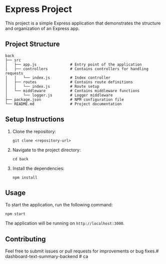 # Express Project

This project is a simple Express application that demonstrates the structure and organization of an Express app.

## Project Structure

```
back
├── src
│   ├── app.js               # Entry point of the application
│   ├── controllers          # Contains controllers for handling requests
│   │   └── index.js         # Index controller
│   ├── routes               # Contains route definitions
│   │   └── index.js         # Route setup
│   └── middleware           # Contains middleware functions
│       └── logger.js        # Logger middleware
├── package.json             # NPM configuration file
└── README.md                # Project documentation
```

## Setup Instructions

1. Clone the repository:
   ```
   git clone <repository-url>
   ```

2. Navigate to the project directory:
   ```
   cd back
   ```

3. Install the dependencies:
   ```
   npm install
   ```

## Usage

To start the application, run the following command:
```
npm start
```

The application will be running on `http://localhost:3000`.

## Contributing

Feel free to submit issues or pull requests for improvements or bug fixes.#   d a s h b o a r d - t e x t - s u m m a r y - b a c k e n d  
 #   c a  
 